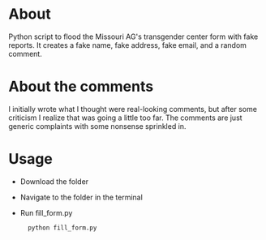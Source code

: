# About
Python script to flood the Missouri AG's transgender center form with fake reports. It creates a fake name, fake address, fake email, and a random comment. 

# About the comments
I initially wrote what I thought were real-looking comments, but after some criticism I realize that was going a little too far. The comments are just generic complaints with some nonsense sprinkled in.

# Usage
* Download the folder
* Navigate to the folder in the terminal
* Run fill_form.py

        python fill_form.py
